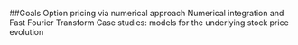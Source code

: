 ##Goals
Option pricing via numerical approach
Numerical integration and Fast Fourier Transform
Case studies: models for the underlying stock price evolution
